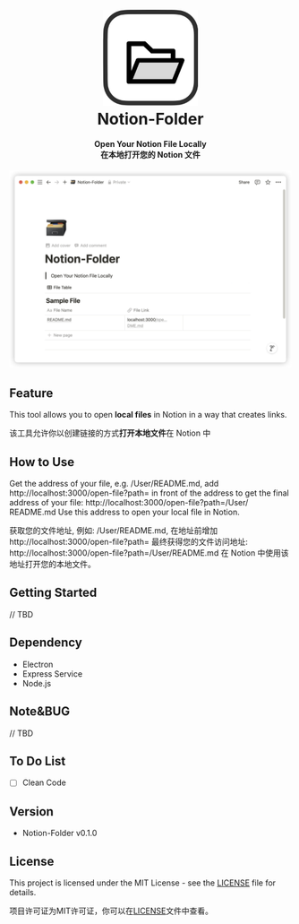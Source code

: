 <h1 align="center">
  <br>
  <img src="https://github.com/Reagan1947/Notion-Folder/blob/main/assests/notion_folder_icon.png" alt="Notion-Folder" width="170">
  <br>
  Notion-Folder
  <br>
</h1>

<h4 align="center" font-weight:bold;">Open Your Notion File Locally</br>
                                     在本地打开您的 Notion 文件</br></h4>
<p align="center">
</p>

<p align="center">
<img src="https://github.com/Reagan1947/Notion-Folder/blob/main/assests/notion_folder_sample.png">
</p>


## Feature

This tool allows you to open **local files** in Notion in a way that creates links.

该工具允许你以创建链接的方式**打开本地文件**在 Notion 中

## How to Use

Get the address of your file, e.g. /User/README.md, add http://localhost:3000/open-file?path= in front of the address to get the final address of your file: http://localhost:3000/open-file?path=/User/ README.md Use this address to open your local file in Notion.

获取您的文件地址, 例如: /User/README.md, 在地址前增加 http://localhost:3000/open-file?path= 最终获得您的文件访问地址: http://localhost:3000/open-file?path=/User/README.md 在 Notion 中使用该地址打开您的本地文件。

## Getting Started

// TBD

## Dependency

- Electron
- Express Service
- Node.js

## Note&BUG

// TBD

## To Do List

- [ ] Clean Code

## Version

- Notion-Folder v0.1.0

## License

This project is licensed under the MIT License - see the [LICENSE](LICENSE) file for details.

项目许可证为MIT许可证，你可以在[LICENSE](LICENSE)文件中查看。
